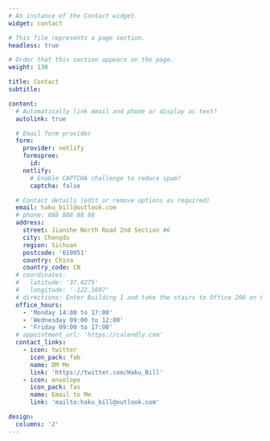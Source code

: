 ```yaml
---
# An instance of the Contact widget.
widget: contact

# This file represents a page section.
headless: true

# Order that this section appears on the page.
weight: 130

title: Contact
subtitle:

content:
  # Automatically link email and phone or display as text?
  autolink: true

  # Email form provider
  form:
    provider: netlify
    formspree:
      id:
    netlify:
      # Enable CAPTCHA challenge to reduce spam?
      captcha: false

  # Contact details (edit or remove options as required)
  email: haku_bill@outlook.com
  # phone: 888 888 88 88
  address:
    street: Jianshe North Road 2nd Section #6
    city: Chengdu
    region: Sichuan
    postcode: '610051'
    country: China
    country_code: CN
  # coordinates:
  #   latitude: '37.4275'
  #   longitude: '-122.1697'
  # directions: Enter Building 1 and take the stairs to Office 200 on Floor 2
  office_hours:
    - 'Monday 14:00 to 17:00'
    - 'Wednesday 09:00 to 12:00'
    - 'Friday 09:00 to 17:00'
  # appointment_url: 'https://calendly.com'
  contact_links:
    - icon: twitter
      icon_pack: fab
      name: DM Me
      link: 'https://twitter.com/Haku_Bill'
    - icon: envelope
      icon_pack: fas
      name: Email to Me
      link: 'mailto:haku_bill@outlook.com'

design:
  columns: '2'
---
```

